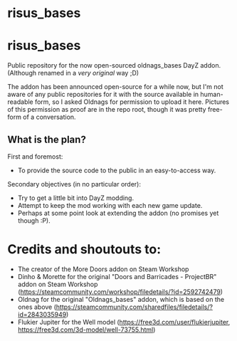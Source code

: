 # risus_bases
 
# risus_bases
  Public repository for the now open-sourced oldnags_bases DayZ addon. (Although renamed in a *very original* way ;D)
  
  The addon has been announced open-source for a while now, but I'm not aware of any public repositories for it with the source available in human-readable form, so I asked Oldnags for permission to upload it here.
  Pictures of this permission as proof are in the repo root, though it was pretty free-form of a conversation.
  
## What is the plan?
  First and foremost:
  - To provide the source code to the public in an easy-to-access way.
  
  Secondary objectives (in no particular order):
  - Try to get a little bit into DayZ modding.
  - Attempt to keep the mod working with each new game update.
  - Perhaps at some point look at extending the addon (no promises yet though :P).
  
# Credits and shoutouts to:
 - The creator of the More Doors addon on Steam Workshop
 - Dinho & Morette for the original "Doors and Barricades - ProjectBR" addon on Steam Workshop (https://steamcommunity.com/workshop/filedetails/?id=2592742479)
 - Oldnag for the original "Oldnags_bases" addon, which is based on the ones above (https://steamcommunity.com/sharedfiles/filedetails/?id=2843035949)
 - Flukier Jupiter for the Well model (https://free3d.com/user/flukierjupiter, https://free3d.com/3d-model/well-73755.html)

